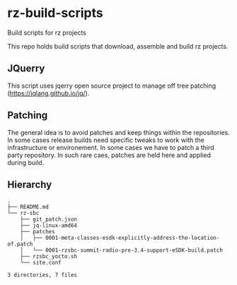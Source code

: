 # rz-build-scripts
Build scripts for rz projects

This repo holds build scripts that download, assemble and build rz projects.

## JQuerry

This script uses jqerry open source project to manage off tree patching (https://jqlang.github.io/jq/).

## Patching

The general idea is to avoid patches and keep things within the repositories.
In some cases release builds need specific tweaks to work with the infrastructure or environement.
In some cases we have to patch a third party repository.
In such rare caes, patches are held here and applied during build.

## Hierarchy

```
.
├── README.md
└── rz-sbc
    ├── git_patch.json
    ├── jq-linux-amd64
    ├── patches
    │   ├── 0001-meta-classes-esdk-explicitly-address-the-location-of.patch
    │   └── 0001-rzsbc-summit-radio-pre-3.4-support-eSDK-build.patch
    ├── rzsbc_yocto.sh
    └── site.conf

3 directories, 7 files

```


